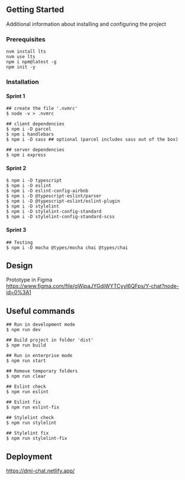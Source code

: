 ## Getting Started
Additional information about installing and configuring the project

### Prerequisites

```shell
nvm install lts
nvm use lts
npm i npm@latest -g
npm init -y
```

### Installation
#### Sprint 1

```shell
## create the file '.nvmrc'
$ node -v > .nvmrc

## client dependencies
$ npm i -D parcel
$ npm i handlebars
$ npm i -D sass ## optional (parcel includes sass out of the box)  

## server dependencies
$ npm i express
```

#### Sprint 2
```shell
$ npm i -D typescript
$ npm i -D eslint
$ npm i -D eslint-config-airbnb
$ npm i -D @typescript-eslint/parser
$ npm i -D @typescript-eslint/eslint-plugin
$ npm i -D stylelint
$ npm i -D stylelint-config-standard
$ npm i -D stylelint-config-standard-scss
```

#### Sprint 3
```shell
## Testing
$ npm i -D mocha @types/mocha chai @types/chai
```

## Design
Prototype in Figma   
https://www.figma.com/file/gWjpaJYGdjWYTCyyI6QFps/Y-chat?node-id=0%3A1

## Useful commands

```shell
## Run in development mode
$ npm run dev

## Build project in folder 'dist'
$ npm run build

## Run in enterprise mode
$ npm run start

## Remove temporary folders
$ npm run clear

## Eslint check
$ npm run eslint

## Eslint fix
$ npm run eslint-fix

## Stylelint check
$ npm run stylelint

## Stylelint fix
$ npm run stylelint-fix
```

## Deployment
https://dmi-chat.netlify.app/
